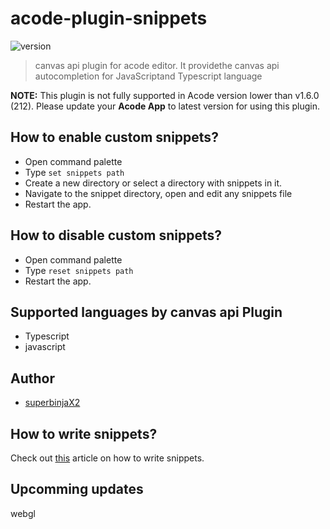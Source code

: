 # acode-plugin-snippets
![version](https://img.shields.io/badge/Latest%20version-V1.2.3-green)
> canvas api plugin for acode editor. It providethe canvas api autocompletion for JavaScriptand Typescript language

**NOTE:** This plugin is not fully supported in Acode version lower than v1.6.0 (212).
Please update your **Acode App** to latest version for using this plugin.

## How to enable custom snippets?

- Open command palette
- Type `set snippets path`
- Create a new directory or select a directory with snippets in it.
- Navigate to the snippet directory, open and edit any snippets file
- Restart the app.

## How to disable custom snippets?

- Open command palette
- Type `reset snippets path`
- Restart the app.

## Supported languages by canvas api Plugin

- Typescript
- javascript

## Author
- [superbinjaX2](https://github.com/superninjaxii)

## How to write snippets?

Check out [this](https://cloud9-sdk.readme.io/docs/snippets) article on how to write snippets.

## Upcomming updates

webgl
